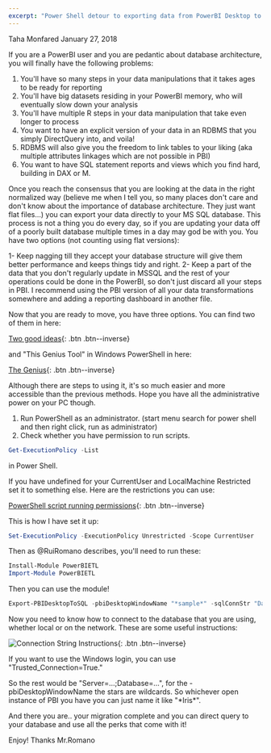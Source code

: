 ```yaml
---
excerpt: "Power Shell detour to exporting data from PowerBI Desktop to MSSQL."
---
```


Taha Monfared
January 27, 2018

If you are a PowerBI user and you are pedantic about database architecture, you will finally have the following problems:

1. You'll have so many steps in your data manipulations that it takes ages to be ready for reporting
2. You'll have big datasets residing in your PowerBI memory, who will eventually slow down your analysis
3. You'll have multiple R steps in your data manipulation that take even longer to process
4. You want to have an explicit version of your data in an RDBMS that you simply DirectQuery into, and voila!
5. RDBMS will also give you the freedom to link tables to your liking (aka multiple attributes linkages which are not possible in PBI)
6. You want to have SQL statement reports and views which you find hard, building in DAX or M. 

Once you reach the consensus that you are looking at the data in the right normalized way (believe me when I tell you, so many places 
don't care and don't know about the importance of database architecture. They just want flat files...) you can export your data directly to 
your MS SQL database. This process is not a thing you do every day, so if you are updating your data off of a poorly built database multiple times in a day may god be with you. You have two options (not counting using flat versions):

1- Keep nagging till they accept your database structure will give them better performance and keeps things tidy and right.
2- Keep a part of the data that you don't regularly update in MSSQL and the rest of your operations could be done in the PowerBI, 
so don't just discard all your steps in PBI. I recommend using the PBI version of all your data transformations somewhere and adding a reporting dashboard in another file. 

Now that you are ready to move, you have three options. You can find two of them in here:

[Two good ideas](http://biinsight.com/exporting-power-bi-data-to-sql-server/){: .btn .btn--inverse}

and "This Genius Tool" in Windows PowerShell in here:

[The Genius](https://ruiromanoblog.wordpress.com/2016/04/21/use-power-bi-desktop-as-an-etl-tool/){: .btn .btn--inverse}

Although there are steps to using it, it's so much easier and more accessible than the previous methods. Hope you have all the administrative power on your PC though. 

1. Run PowerShell as an administrator. (start menu search for power shell and then right click, run as administrator)
2. Check whether you have permission to run scripts. 

```PowerShell
Get-ExecutionPolicy -List
```

in Power Shell.

If you have undefined for your CurrentUser and LocalMachine Restricted set it to something else. Here are the restrictions you can use:

[PowerShell script running permissions](https://docs.microsoft.com/en-us/powershell/module/microsoft.powershell.core/about/about_execution_policies?view=powershell-5.1&viewFallbackFrom=powershell-Microsoft.PowerShell.Core){: .btn .btn--inverse}

This is how I have set it up:

```PowerShell
Set-ExecutionPolicy -ExecutionPolicy Unrestricted -Scope CurrentUser
```

Then as @RuiRomano describes, you'll need to run these:

```PowerShell
Install-Module PowerBIETL
Import-Module PowerBIETL
```

Then you can use the module!

```PowerShell
Export-PBIDesktopToSQL -pbiDesktopWindowName "*sample*" -sqlConnStr "Data Source=.\SQL2014; Initial Catalog=DestinationDB; Integrated Security=SSPI" -sqlSchema "stg" -verbose
```

Now you need to know how to connect to the database that you are using, whether local or on the network. These are some useful instructions:

![Connection String Instructions](https://www.connectionstrings.com/sql-server/){: .btn .btn--inverse}

If you want to use the Windows login, you can use "Trusted_Connection=True."

So the rest would be "Server=...;Database=...", for the -pbiDesktopWindowName the stars are wildcards. So whichever open instance of 
PBI you have you can just name it like "\*Iris\*".

And there you are.. your migration complete and you can direct query to your database and use all the perks that come with it!

Enjoy! Thanks Mr.Romano

 
